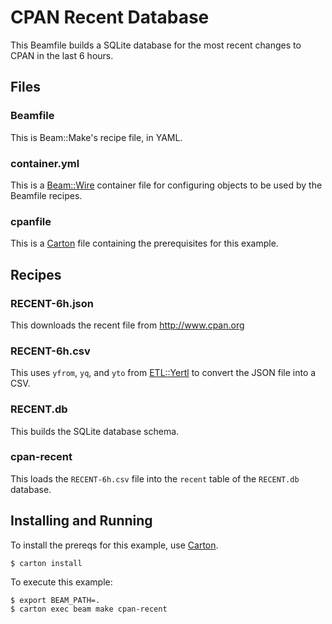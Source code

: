 
# CPAN Recent Database

This Beamfile builds a SQLite database for the most recent changes to
CPAN in the last 6 hours.

## Files

### Beamfile

This is Beam::Make's recipe file, in YAML.

### container.yml

This is a [Beam::Wire](http://metacpan.org/pod/Beam::Wire) container
file for configuring objects to be used by the Beamfile recipes.

### cpanfile

This is a [Carton](http://metacpan.org/pod/Carton) file containing the
prerequisites for this example.

## Recipes

### RECENT-6h.json

This downloads the recent file from http://www.cpan.org

### RECENT-6h.csv

This uses `yfrom`, `yq`, and `yto` from
[ETL::Yertl](http://metacpan.org/pod/ETL::Yertl) to convert the JSON
file into a CSV.

### RECENT.db

This builds the SQLite database schema.

### cpan-recent

This loads the `RECENT-6h.csv` file into the `recent` table of the
`RECENT.db` database.

## Installing and Running

To install the prereqs for this example, use
[Carton](http://metacpan.org/pod/Carton).

    $ carton install

To execute this example:

    $ export BEAM_PATH=.
    $ carton exec beam make cpan-recent

